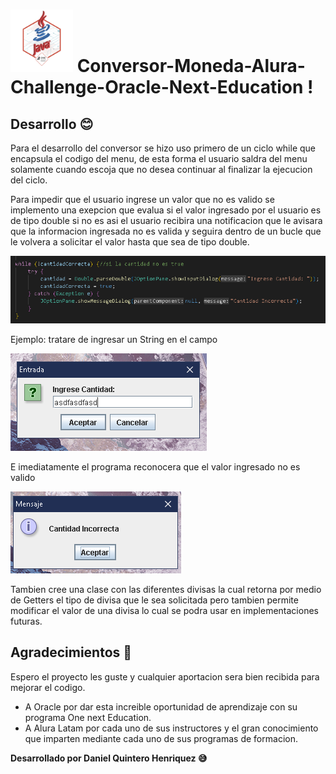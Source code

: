 # <img src="https://raw.githubusercontent.com/Danielo27/Conversor-moneda-Alura-Challenge-Oracle-Next-Education/main/cms_files_10224_1659457997Badge_JAVA_Alura_ChallengeOracleONE_2000x2000.png.png" type="image/png" alt="insignia alura" widt=100 height=100> Conversor-Moneda-Alura-Challenge-Oracle-Next-Education !

## Desarrollo :blush:

Para el desarrollo del conversor se hizo uso primero de un ciclo while que encapsula el codigo del menu, de esta forma el usuario saldra 
del menu solamente cuando escoja que no desea continuar al finalizar la ejecucion del ciclo.

Para impedir que el usuario ingrese un valor que no es valido se implemento una exepcion que evalua si el valor ingresado por 
el usuario es de tipo double si no es asi el usuario recibira una notificacion que le avisara que la informacion ingresada no es valida y seguira
dentro de un bucle que le volvera a solicitar el valor hasta que sea de tipo double.

<img src="./Example3.PNG" alt="Ciclo validacion si el usuario ingresa el valor correcto" />

Ejemplo: tratare de ingresar un String en el campo

<img src="./Example1.PNG" alt="Ejemplo Validacion" />

E imediatamente el programa reconocera que el valor ingresado no es valido

<img src="./Example2.PNG" alt="Ejemplo Validacion Error" />

Tambien cree una clase con las diferentes divisas la cual retorna por medio de Getters el tipo de divisa que le sea solicitada pero tambien permite modificar
el valor de una divisa lo cual se podra usar en implementaciones futuras.

## Agradecimientos :punch:

Espero el proyecto les guste y cualquier aportacion sera bien recibida para mejorar el codigo.

- A Oracle por dar esta increible oportunidad de aprendizaje con su programa One next Education.
- A Alura Latam por cada uno de sus instructores y el gran conocimiento que imparten mediante cada uno de sus programas de formacion.

**Desarrollado por Daniel Quintero Henriquez :sweat_smile:**
